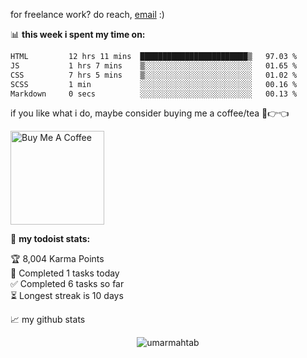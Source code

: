 for freelance work? do reach, [email](mailto:umarmahtab10@gmail.com) :)

📊 **this week i spent my time on:**
<!--START_SECTION:waka-->

```txt
HTML         12 hrs 11 mins  ████████████████████████▒   97.03 %
JS           1 hrs 7 mins    ▒░░░░░░░░░░░░░░░░░░░░░░░░   01.65 %
CSS          7 hrs 5 mins    ▒░░░░░░░░░░░░░░░░░░░░░░░░   01.02 %
SCSS         1 min           ░░░░░░░░░░░░░░░░░░░░░░░░░   00.16 %
Markdown     0 secs          ░░░░░░░░░░░░░░░░░░░░░░░░░   00.13 %
```

<!--END_SECTION:waka-->

if you like what i do, maybe consider buying me a coffee/tea 🥺👉👈

<a href="https://buymeacoffee.com/umarmahtab" target="_blank"><img src="https://cdn.buymeacoffee.com/buttons/v2/default-red.png" alt="Buy Me A Coffee" width="150" ></a>

🚧 **my todoist stats:**
<!-- TODO-IST:START -->
🏆  8,004 Karma Points           
🌸  Completed 1 tasks today           
✅  Completed 6 tasks so far           
⏳  Longest streak is 10 days
<!-- TODO-IST:END -->


📈 my github stats

<p align="center"> <img src="https://github-readme-stats.vercel.app/api?username=umarmahtab&show_icons=true&theme=gotham" alt="umarmahtab" />




